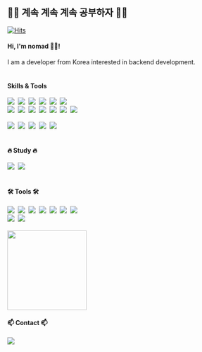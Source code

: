 ## 🤘🏻 계속 계속 계속 공부하자 🤘🏻

[![Hits](https://hits.seeyoufarm.com/api/count/incr/badge.svg?url=https%3A%2F%2Fgithub.com%2Frestinbeat&count_bg=%2379C83D&title_bg=%23555555&title_bg=%23000000&icon=&icon_color=%23E7E7E7&title=%F0%9F%91%80++Visits&edge_flat=false)](https://hits.seeyoufarm.com)

#### Hi, I'm nomad 👋🏻! 

I am a developer from Korea interested in backend development.
<br><br>

#### Skills & Tools

[//]: # "[![NOMAD's github stats](https://github-readme-stats.vercel.app/api?username=restinbeat)](https://github.com/restinbeat/restinbeat)"

<div align="left">
    <img src="https://img.shields.io/badge/Java-007396?style=for-the-badge&logo=java&logoColor=white" />&nbsp
    <img src="https://img.shields.io/badge/kotlin-352A71?style=for-the-badge&logo=kotlin&logoColor=#white" />&nbsp
    <img src="https://img.shields.io/badge/JPA-59666C?style=for-the-badge&logo=hibernate&logoColor=white" />&nbsp
    <img src="https://img.shields.io/badge/spring-6DB33F?style=for-the-badge&logo=spring&logoColor=white" />&nbsp
    <img src="https://img.shields.io/badge/springboot-6DB33F?style=for-the-badge&logo=springboot&logoColor=white" />&nbsp
    <img src="https://img.shields.io/badge/thymeleaf-005F0F?style=for-the-badge&logo=thymeleaf&logoColor=white" />&nbsp
</div>
<div align="left">
    <img src="https://img.shields.io/badge/mysql-4479A1?style=for-the-badge&logo=mysql&logoColor=white" />&nbsp
    <img src="https://img.shields.io/badge/postgresql-4169E1?style=for-the-badge&logo=postgresql&logoColor=white" />&nbsp
    <img src="https://img.shields.io/badge/oracle-F80000?style=for-the-badge&logo=oracle&logoColor=white" />&nbsp
    <img src="https://img.shields.io/badge/gradle-02303A?style=for-the-badge&logo=gradle&logoColor=white" />&nbsp
    <img src="https://img.shields.io/badge/maven-C71A36?style=for-the-badge&logo=apachemaven&logoColor=white" />&nbsp
    <img src="https://img.shields.io/badge/jenkins-D24939?style=for-the-badge&logo=jenkins&logoColor=white" />&nbsp
    <img src="https://img.shields.io/badge/JUnit-25A162?style=for-the-badge&logo=JUnit5&logoColor=white" />&nbsp
</div>
<br>
<div align="left"> 
    <img src="https://img.shields.io/badge/javascript-F7DF1E.svg?style=for-the-badge&logo=javascript&logoColor=20232a" />&nbsp
    <img src="https://img.shields.io/badge/vue.js-4FC08D.svg?style=for-the-badge&logo=vue.js&logoColor=white" />&nbsp
    <img src="https://img.shields.io/badge/html5-E34F26.svg?style=for-the-badge&logo=html5&logoColor=white" />&nbsp
    <img src="https://img.shields.io/badge/tailwindcss-1daabb.svg?style=for-the-badge&logo=tailwind-css&logoColor=white" />&nbsp
    <img src="https://img.shields.io/badge/css3-1572B6.svg?style=for-the-badge&logo=css3&logoColor=white" />&nbsp
</div>
<br>

#### 🔥 Study 🔥
<div align="left">
    <img src="https://img.shields.io/badge/next.js-000000.svg?style=for-the-badge&logo=next.js&logoColor=white" />&nbsp
    <img src="https://img.shields.io/badge/react-20232a.svg?style=for-the-badge&logo=react&logoColor=61DAFB" />&nbsp
</div>
<br>

#### 🛠 Tools 🛠</h3>
<div align="left">
    <img src="https://img.shields.io/badge/jira-0052CC.svg?style=for-the-badge&logo=jira&logoColor=white" />&nbsp
    <img src="https://img.shields.io/badge/confluence-172B4D.svg?style=for-the-badge&logo=confluence&logoColor=white" />&nbsp
    <img src="https://img.shields.io/badge/slack-4A154B.svg?style=for-the-badge&logo=slack&logoColor=white" />&nbsp
    <img src="https://img.shields.io/badge/git-F05033.svg?style=for-the-badge&logo=git&logoColor=white" />&nbsp
    <img src="https://img.shields.io/badge/github-181717.svg?style=for-the-badge&logo=github&logoColor=white" />&nbsp
    <img src="https://img.shields.io/badge/Notion-F3F3F3.svg?style=for-the-badge&logo=notion&logoColor=black" />&nbsp
    <img src="https://img.shields.io/badge/figma-F24E1E.svg?style=for-the-badge&logo=figma&logoColor=white" />&nbsp
</div>
<div align="left">
    <img src="https://img.shields.io/badge/VSCode-2C2C32.svg?style=for-the-badge&logo=visual-studio-code&logoColor=22ABF3" />&nbsp
    <img src="https://img.shields.io/badge/intellij-2C2C32.svg?style=for-the-badge&logo=intellijidea&logoColor=F37726" />&nbsp
</div>

<br>
<div align="left">
<a href="https://github.com/restinbeat">
    <img height=180 align="center" src="https://github-readme-stats.vercel.app/api/top-langs?username=restinbeat&layout=compact&langs_count=8&card_width=320&theme=tokyonight" />
</a>

#### 📫 Contact 📫
<div align="left">
    <a href="mailto:thek226@gmail.com">
        <img src="https://img.shields.io/badge/thek226@gmail.com-D14836?style=for-the-badge&logo=gmail&logoColor=white"/>
    </a>
</div>


[//]: # '[![Gmail Badge](https://img.shields.io/badge/Gmail-d14836?style=flat-square&logo=Gmail&logoColor=white&link=mailto:mindb0xxxx@gmail.com)](mailto:mindb0xxxx@gmail.com)'

</div>
